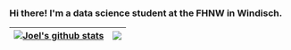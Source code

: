 ### Hi there! I'm a data science student at the FHNW in Windisch.

| <a href="https://github.com/anuraghazra/github-readme-stats"><img align="center" src="https://github-readme-stats.vercel.app/api?username=tez4&show_icons=true&include_all_commits=true&hide_border=true&count_private=true&hide_rank=true" alt="Joel's github stats" /></a> | <a href="https://github.com/anuraghazra/github-readme-stats"><img align="center" src="https://github-readme-stats.vercel.app/api/top-langs/?username=tez4&hide_border=true" /></a> |
| ------------- | ------------- |

<!--
**tez4/tez4** is a ✨ _special_ ✨ repository because its `README.md` (this file) appears on your GitHub profile.

Here are some ideas to get you started:

- 🔭 I’m currently working on ...
- 🌱 I’m currently learning ...
- 👯 I’m looking to collaborate on ...
- 🤔 I’m looking for help with ...
- 💬 Ask me about ...
- 📫 How to reach me: ...
- 😄 Pronouns: ...
- ⚡ Fun fact: ...
-->
